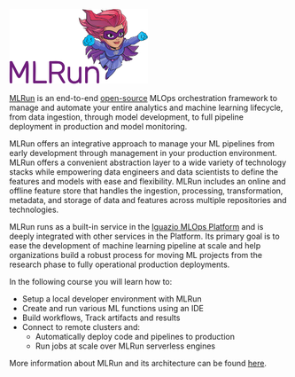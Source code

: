 <img src="./../assets/logo.png" width="250x" alt="mlrun">

[MLRun](https://www.mlrun.org) is an end-to-end [open-source](https://github.com/mlrun/mlrun)
MLOps orchestration framework to manage and automate your entire analytics and machine learning lifecycle, from data ingestion, through
model development, to full pipeline deployment in production and model monitoring.

MLRun offers an integrative approach to manage your ML pipelines from early development through management in your production environment. MLRun offers  a convenient abstraction layer to a wide variety of technology stacks while empowering data engineers
and data scientists to define the features and models with ease and flexibility. MLRun includes an online and offline feature store that handles the ingestion, processing, transformation, metadata, and storage of data and features across multiple repositories and technologies.

MLRun runs as a built-in service in the [Iguazio MLOps Platform](https://www.iguazio.com/) and is
deeply integrated with other services in the Platform. Its primary goal is to ease the development of machine
learning pipeline at scale and help organizations build a robust process for moving ML projects from the research
phase to fully operational production deployments.

In the following course you will learn how to:
- Setup a local developer environment with MLRun
- Create and run various ML functions using an IDE
- Build workflows, Track artifacts and results
- Connect to remote clusters and:
  - Automatically deploy code and pipelines to production
  - Run jobs at scale over MLRun serverless engines

More information about MLRun and its architecture can be found [here](https://docs.mlrun.org/en/latest).
